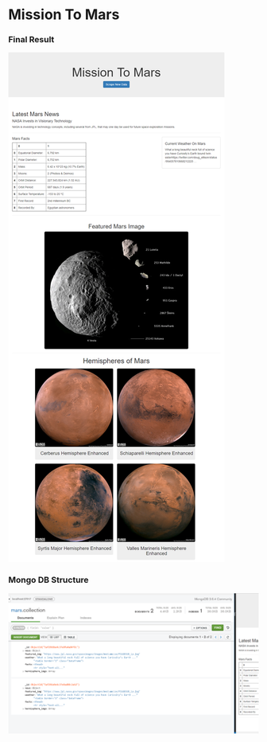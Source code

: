 # Mission To Mars
### Final Result 
![MyWebsite](https://raw.githubusercontent.com/SwatiGiri/Mission_to_Mars/master/final_result.png)

### Mongo DB Structure
![DB Structure](https://raw.githubusercontent.com/SwatiGiri/Mission_to_Mars/master/DB_structure.PNG)